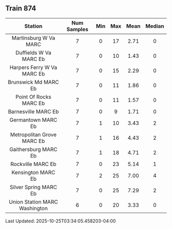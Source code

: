 ## Train 874

| Station | Num Samples | Min | Max | Mean | Median |
| :-----: | :---------: | :-: | :-: | :--: | :----: |
| Martinsburg W Va MARC | 7 | 0 | 17 | 2.71 | 0 |
| Duffields W Va MARC Eb | 7 | 0 | 10 | 1.43 | 0 |
| Harpers Ferry W Va MARC Eb | 7 | 0 | 15 | 2.29 | 0 |
| Brunswick Md MARC Eb | 7 | 0 | 11 | 1.86 | 0 |
| Point Of Rocks MARC Eb | 7 | 0 | 11 | 1.57 | 0 |
| Barnesville MARC Eb | 7 | 0 | 9 | 1.71 | 0 |
| Germantown MARC Eb | 7 | 1 | 10 | 3.43 | 2 |
| Metropolitan Grove MARC Eb | 7 | 1 | 16 | 4.43 | 2 |
| Gaithersburg MARC Eb | 7 | 1 | 18 | 4.71 | 2 |
| Rockville MARC Eb | 7 | 0 | 23 | 5.14 | 1 |
| Kensington MARC Eb | 7 | 2 | 25 | 7.00 | 4 |
| Silver Spring MARC Eb | 7 | 0 | 25 | 7.29 | 2 |
| Union Station MARC Washington | 6 | 0 | 20 | 3.33 | 0 |


Last Updated: 2025-10-25T03:34:05.458203-04:00